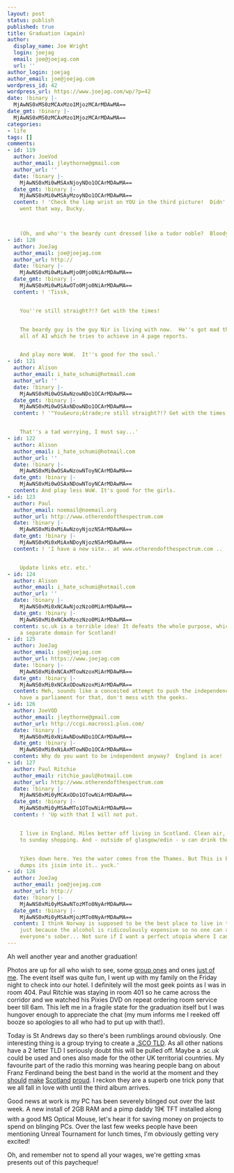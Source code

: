 ```yaml
---
layout: post
status: publish
published: true
title: Graduation (again)
author:
  display_name: Joe Wright
  login: joejag
  email: joe@joejag.com
  url: ''
author_login: joejag
author_email: joe@joejag.com
wordpress_id: 42
wordpress_url: https://www.joejag.com/wp/?p=42
date: !binary |-
  MjAwNS0xMS0zMCAxMzo1MjozMCArMDAwMA==
date_gmt: !binary |-
  MjAwNS0xMS0zMCAxMzo1MjozMCArMDAwMA==
categories:
- life
tags: []
comments:
- id: 119
  author: JoeVod
  author_email: jleythorne@gmail.com
  author_url: ''
  date: !binary |-
    MjAwNS0xMi0wMSAxNjoyNDo1OCArMDAwMA==
  date_gmt: !binary |-
    MjAwNS0xMi0wMSAyMzoyNDo1OCArMDAwMA==
  content: ! 'Check the limp wrist on YOU in the third picture!  Didn''t know you
    went that way, Ducky.



    (Oh, and who''s the beardy cunt dressed like a tudor noble?  Bloody gatecrashers!)'
- id: 120
  author: JoeJag
  author_email: joe@joejag.com
  author_url: http://
  date: !binary |-
    MjAwNS0xMi0wMiAwMjo0Mjo0NiArMDAwMA==
  date_gmt: !binary |-
    MjAwNS0xMi0wMiAwOTo0Mjo0NiArMDAwMA==
  content: ! 'Tissk,


    You''re still straight?!? Get with the times!


    The beardy guy is the guy Nir is living with now.  He''s got mad theories on unifying
    all of AI which he tries to achieve in 4 page reports.


    And play more WoW.  It''s good for the soul.'
- id: 121
  author: Alison
  author_email: i_hate_schumi@hotmail.com
  author_url: ''
  date: !binary |-
    MjAwNS0xMi0wOSAwNzowNDo1OCArMDAwMA==
  date_gmt: !binary |-
    MjAwNS0xMi0wOSAxNDowNDo1OCArMDAwMA==
  content: ! '"You&euro;&trade;re still straight?!? Get with the times!"


    That''s a tad worrying, I must say...'
- id: 122
  author: Alison
  author_email: i_hate_schumi@hotmail.com
  author_url: ''
  date: !binary |-
    MjAwNS0xMi0wOSAwNzowNToyNCArMDAwMA==
  date_gmt: !binary |-
    MjAwNS0xMi0wOSAxNDowNToyNCArMDAwMA==
  content: And play less WoW. It's good for the girls.
- id: 123
  author: Paul
  author_email: noemail@noemail.org
  author_url: http://www.otherendofthespectrum.com
  date: !binary |-
    MjAwNS0xMi0xMiAwNzoyNjozNSArMDAwMA==
  date_gmt: !binary |-
    MjAwNS0xMi0xMiAxNDoyNjozNSArMDAwMA==
  content: ! 'I have a new site.. at www.otherendofthespectrum.com ..


    Update links etc. etc.'
- id: 124
  author: Alison
  author_email: i_hate_schumi@hotmail.com
  author_url: ''
  date: !binary |-
    MjAwNS0xMi0xNCAwNjozNzo0MiArMDAwMA==
  date_gmt: !binary |-
    MjAwNS0xMi0xNCAxMzozNzo0MiArMDAwMA==
  content: sc.uk is a terrible idea! It defeats the whole purpose, which is to make
    a separate domain for Scotland!
- id: 125
  author: JoeJag
  author_email: joe@joejag.com
  author_url: https://www.joejag.com
  date: !binary |-
    MjAwNS0xMi0xNCAxMTowNzoxMiArMDAwMA==
  date_gmt: !binary |-
    MjAwNS0xMi0xNCAxODowNzoxMiArMDAwMA==
  content: Meh, sounds like a conceited attempt to push the independence agenda.  We
    have a parliament for that, don't mess with the geeks.
- id: 126
  author: JoeVOD
  author_email: jleythorne@gmail.com
  author_url: http://ccgi.macross1.plus.com/
  date: !binary |-
    MjAwNS0xMi0xNiAwNDowNDo1OCArMDAwMA==
  date_gmt: !binary |-
    MjAwNS0xMi0xNiAxMTowNDo1OCArMDAwMA==
  content: Why do you want to be independent anyway?  England is ace!
- id: 127
  author: Paul Ritchie
  author_email: ritchie_paul@hotmail.com
  author_url: http://www.otherendofthespectrum.com
  date: !binary |-
    MjAwNS0xMi0yMCAxODo1OTowNiArMDAwMA==
  date_gmt: !binary |-
    MjAwNS0xMi0yMSAwMTo1OTowNiArMDAwMA==
  content: ! 'Up with that I will not put.


    I live in England. Miles better off living in Scotland. Clean air, relaxed attitude
    to sunday shopping. And - outside of glasgow/edin - u can drink the tap water..


    Yikes down here. Yes the water comes from the Thames. But This is before London
    dumps its jisim into it.. yuck.'
- id: 128
  author: JoeJag
  author_email: joe@joejag.com
  author_url: http://
  date: !binary |-
    MjAwNS0xMi0yMSAwNTozMTo0NyArMDAwMA==
  date_gmt: !binary |-
    MjAwNS0xMi0yMSAxMjozMTo0NyArMDAwMA==
  content: I think Norway is supposed to be the best place to live in the world.  That's
    just because the alcohol is ridicoulously expensive so no one can afford it so
    everyone's sober... Not sure if I want a perfect utopia where I can't drink!
---
```

<p>Ah well another year and another graduation!</p>
<p>Photos are up for all who wish to see, some <a href="https://www.joejag.com/grad/groupgrad/">group ones</a> and ones <a href="https://www.joejag.com/grad/justme/">just of me</a>.  The event itself was quite fun, I went up with my family on the Friday night to check into our hotel.  I definitely will the most geek points as I was in room 404.  Paul Ritchie was staying in room 401 so he came across the corridor and we watched his Pixies DVD on repeat ordering room service beer till 6am.  This left me in a fragile state for the graduation itself but I was hungover enough to appreciate the chat (my mum informs me I reeked off booze so apologies to all who had to put up with that!).</p>
<p>Today is St Andrews day so there's been rumblings around obviously.  One interesting thing is a group trying to create a <a href="http://www.dotsco.org/">.SCO TLD</a>.  As all other nations have a 2 letter TLD I seriously doubt this will be pulled off.  Maybe a .sc.uk could be used and ones also made for the other UK territorial countries.  My favourite part of the radio this morning was hearing people bang on about Franz Ferdinand being the best band in the world at the moment and they <a href="http://en.wikipedia.org/wiki/Alex_Kapranos">should</a> <a href="http://en.wikipedia.org/wiki/Robert_Hardy_%28bassist%29">make</a> <a href="http://en.wikipedia.org/wiki/Nicholas_McCarthy">Scotland</a> <a href="http://en.wikipedia.org/wiki/Paul_Thomson">proud</a>.  I reckon they are a superb one trick pony that we all fall in love with until the third album arrives.</p>
<p>Good news at work is my PC has been severely blinged out over the last week.  A new install of 2GB RAM and a pimp daddy 19&euro; TFT installed along with a good MS Optical Mouse, let's hear it for saving money on projects to spend on blinging PCs.  Over the last few weeks people have been mentioning Unreal Tournament for lunch times, I'm obviously getting very excited!</p>
<p>Oh, and remember not to spend all your wages, we're getting xmas presents out of this paycheque!</p>

